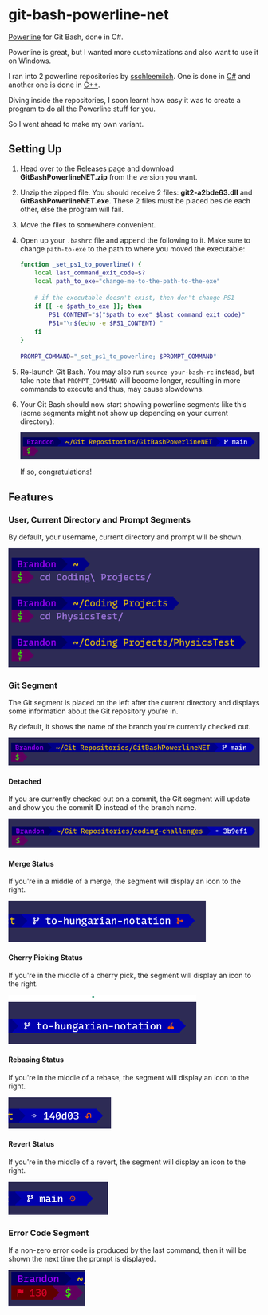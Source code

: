 # git-bash-powerline-net

[Powerline](https://github.com/powerline/powerline) for Git Bash, done in C#.

Powerline is great, but I wanted more customizations and also want to use it on Windows.

I ran into 2 powerline repositories by [sschleemilch](https://github.com/sschleemilch). One is done in [C#](https://github.com/sschleemilch/gitbash-powerline) and another one is done in [C++](https://github.com/sschleemilch/cpp-gitbash-powerline).

Diving inside the repositories, I soon learnt how easy it was to create a program to do all the Powerline stuff for you.

So I went ahead to make my own variant.

## Setting Up

1. Head over to the [Releases](https://github.com/Brandon-Gui123/git-bash-powerline-net/releases/download/v0.1.0/GitBashPowerlineNET.zip) page and download **GitBashPowerlineNET.zip** from the version you want.

2. Unzip the zipped file. You should receive 2 files: **git2-a2bde63.dll** and **GitBashPowerlineNET.exe**. These 2 files must be placed beside each other, else the program will fail.

3. Move the files to somewhere convenient.

4. Open up your `.bashrc` file and append the following to it. Make sure to change `path-to-exe` to the path to where you moved the executable:

    ```bash
    function _set_ps1_to_powerline() {
        local last_command_exit_code=$?
        local path_to_exe="change-me-to-the-path-to-the-exe"

        # if the executable doesn't exist, then don't change PS1
        if [[ -e $path_to_exe ]]; then
            PS1_CONTENT="$("$path_to_exe" $last_command_exit_code)"
            PS1="\n$(echo -e $PS1_CONTENT) "
        fi
    }

    PROMPT_COMMAND="_set_ps1_to_powerline; $PROMPT_COMMAND"
    ```

5. Re-launch Git Bash. You may also run `source your-bash-rc` instead, but take note that `PROMPT_COMMAND` will become longer, resulting in more commands to execute and thus, may cause slowdowns.

6. Your Git Bash should now start showing powerline segments like this (some segments might not show up depending on your current directory):

    ![Screenshot of how the powerline segments might look like](screenshots/My%20Own%20Powerline%20Look.png)

    If so, congratulations!

## Features

### User, Current Directory and Prompt Segments

By default, your username, current directory and prompt will be shown.

![Screenshot of how the user and current directory segments look like](screenshots/Standard%20Powerline.png)

### Git Segment

The Git segment is placed on the left after the current directory and displays some information about the Git repository you're in.

By default, it shows the name of the branch you're currently checked out.

![Screenshot of the Git segment](screenshots/My%20Own%20Powerline%20Look.png)

#### Detached

If you are currently checked out on a commit, the Git segment will update and show you the commit ID instead of the branch name.

![Screenshot of Git segment on detached head status](screenshots/Detached%20Git%20Powerline.png)

#### Merge Status

If you're in a middle of a merge, the segment will display an icon to the right.

![Screenshot of Git segment on merge status](screenshots/Merge%20Status%20Git%20Powerline.png)

#### Cherry Picking Status

If you're in the middle of a cherry pick, the segment will display an icon to the right.

![Screenshot of Git segment on cherry-pick status](screenshots/Cherry%20Pick%20Status%20Git%20Powerline.png)

#### Rebasing Status

If you're in the middle of a rebase, the segment will display an icon to the right.

![Screenshot of Git segment on rebase status](screenshots/Rebase%20Status%20Git%20Powerline.png)

#### Revert Status

If you're in the middle of a revert, the segment will display an icon to the right.

![Screenshot of Git segment on revert status](screenshots/Revert%20Status%20Git%20Powerline.png)

### Error Code Segment

If a non-zero error code is produced by the last command, then it will be shown the next time the prompt is displayed.

![Screenshot of segment of powerline showing error code of last program](screenshots/Error%20Code%20Powerline.png)
